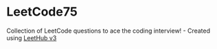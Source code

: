# LeetCode75
Collection of LeetCode questions to ace the coding interview! - Created using [LeetHub v3](https://github.com/raphaelheinz/LeetHub-3.0)
